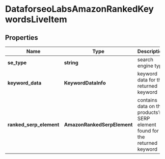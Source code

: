 # DataforseoLabsAmazonRankedKeywordsLiveItem

## Properties

| Name | Type | Description | Notes |
|------------ | ------------- | ------------- | -------------|
**se_type** | **string** | search engine type |[optional]|
**keyword_data** | **KeywordDataInfo** | keyword data for the returned keyword |[optional]|
**ranked_serp_element** | **AmazonRankedSerpElement** | contains data on the products’s SERP element found for the returned keyword |[optional]|